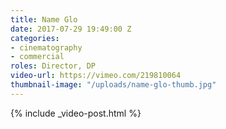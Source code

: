 ```yaml
---
title: Name Glo
date: 2017-07-29 19:49:00 Z
categories:
- cinematography
- commercial
roles: Director, DP
video-url: https://vimeo.com/219810064
thumbnail-image: "/uploads/name-glo-thumb.jpg"
---
```


{% include _video-post.html %}
